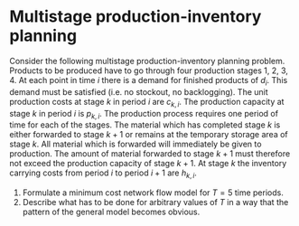 # Multistage production-inventory planning

Consider the following multistage production-inventory planning problem. Products to be
produced have to go through four production stages 1, 2, 3, 4. At each point in time $i$ there is a demand for finished products of $d_i$. This demand must be satisfied (i.e. no stockout, no backlogging). The unit production costs at stage $k$ in period $i$ are $c_{k,i}$. The production capacity at stage $k$ in period $i$ is $p_{k,i}$. The production process requires one period of time for each of the stages. The material which has completed stage $k$ is either forwarded to stage $k+1$ or remains at the temporary storage area of stage $k$. All material which is forwarded will immediately be given to production. The amount of material forwarded to stage $k+1$ must therefore not exceed the production capacity of stage $k+1$. At stage $k$ the inventory carrying costs from period $i$ to period $i+1$ are $h_{k,i}$.

1. Formulate a minimum cost network flow model for $T=5$ time periods.
2. Describe what has to be done for arbitrary values of $T$ in a way that the pattern of the general model becomes obvious.
